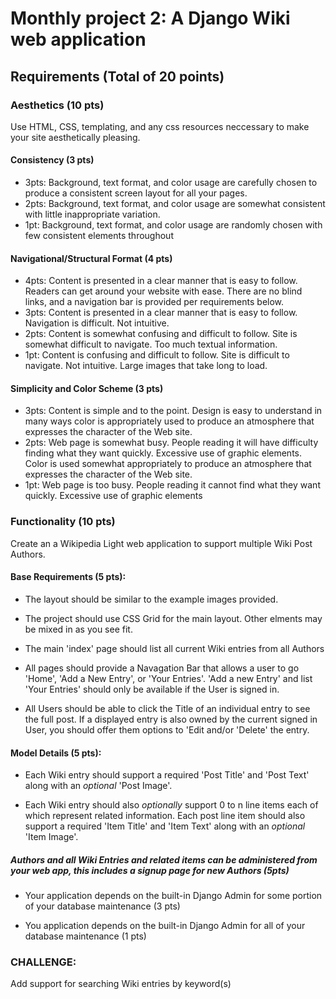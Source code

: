 # Monthly project 2: A Django Wiki web application

## Requirements (Total of 20 points)

### Aesthetics (10 pts)
Use HTML, CSS, templating, and any css resources neccessary to make your site aesthetically pleasing.

#### Consistency (3 pts)
- 3pts: Background, text format, and color usage are carefully chosen to produce a consistent screen layout for all your pages.
- 2pts: Background, text format, and color usage are somewhat consistent with little inappropriate variation.
- 1pt: Background, text format, and color usage are randomly chosen with few consistent elements throughout

#### Navigational/Structural Format (4 pts)
- 4pts: Content is presented in a clear manner that is easy to follow. Readers can get around your website with ease. There are no blind links, and a navigation bar is provided per requirements below.
- 3pts: Content is presented in a clear manner that is easy to follow. Navigation is difficult. Not intuitive.
- 2pts: Content is somewhat confusing and difficult to follow. Site is somewhat difficult to navigate. Too much textual information.
- 1pt: Content is confusing and difficult to follow. Site is difficult to navigate. Not intuitive. Large images that take long to load.

#### Simplicity and Color Scheme (3 pts)
- 3pts: Content is simple and to the point. Design is easy to understand in many ways color is appropriately used to produce an atmosphere that expresses the character of the Web site. 
- 2pts: Web page is somewhat busy. People reading it will have difficulty finding what they want quickly. Excessive use of graphic elements. Color is used somewhat appropriately to produce an atmosphere that expresses the character of the Web site.
- 1pt: Web page is too busy. People reading it cannot find what they want quickly. Excessive use of graphic elements

### Functionality (10 pts)
Create an a Wikipedia Light web application to support multiple Wiki Post Authors.

#### Base Requirements (5 pts):

* The layout should be similar to the example images provided.

* The project should use CSS Grid for the main layout. Other elments may be mixed in as you see fit. 

* The main 'index' page should list all current Wiki entries from all Authors

* All pages should provide a Navagation Bar that allows a user to go 'Home', 'Add a New Entry', or 'Your Entries'. 'Add a new Entry' and list 'Your Entries' should only be available if the User is signed in.

* All Users should be able to click the Title of an individual entry to see the full post. If a displayed entry is also owned by the current signed in User, you should offer them options to 'Edit and/or 'Delete' the entry.

#### Model Details (5 pts):
* Each Wiki entry should support a required 'Post Title' and 'Post Text' along with an *optional* 'Post Image'.

* Each Wiki entry should also *optionally* support 0 to n line items each of which represent related information. Each post line item should also support a required 'Item Title' and 'Item Text' along with an *optional* 'Item Image'.

##### Authors and all Wiki Entries and related items can be administered from your web app, this includes a signup page for new Authors (5pts)

* Your application depends on the built-in Django Admin for some portion of your database maintenance (3 pts)

* You application depends on the built-in Django Admin for all  of your database maintenance (1 pts)

### CHALLENGE:
Add support for searching Wiki entries by keyword(s)





